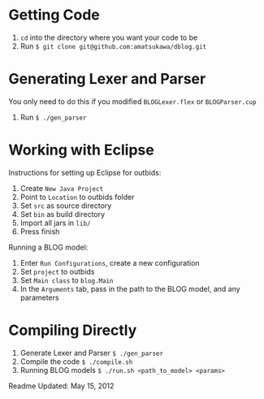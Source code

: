Getting Code
=====================

1. `cd` into the directory where you want your code to be
2. Run `$ git clone git@github.com:amatsukawa/dblog.git`

Generating Lexer and Parser
====================

You only need to do this if you modified `BLOGLexer.flex` or `BLOGParser.cup`

1. Run `$ ./gen_parser`

Working with Eclipse
=====================

Instructions for setting up Eclipse for outbids:

1. Create `New Java Project` 
2. Point to `Location` to outbids folder
3. Set `src` as source directory
4. Set `bin` as build directory
5. Import all jars in `lib/`
6. Press finish

Running a BLOG model:

1. Enter `Run Configurations`, create a new configuration
2. Set `project` to outbids
3. Set `Main class` to `blog.Main`
4. In the `Arguments` tab, pass in the path to the BLOG model, and any parameters

Compiling Directly
===================

1. Generate Lexer and Parser `$ ./gen_parser`
2. Compile the code `$ ./compile.sh`
3. Running BLOG models `$ ./run.sh <path_to_model> <params>`



Readme Updated: May 15, 2012

